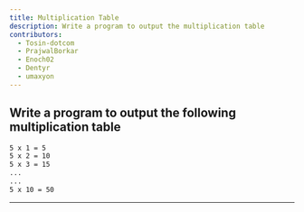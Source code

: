 ```yaml
---
title: Multiplication Table
description: Write a program to output the multiplication table
contributors:
  - Tosin-dotcom
  - PrajwalBorkar
  - Enoch02
  - Dentyr
  - umaxyon
---
```


## Write a program to output the following multiplication table

```txt
5 x 1 = 5
5 x 2 = 10
5 x 3 = 15
...
...
5 x 10 = 50
```

---
